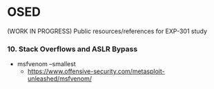 # OSED

(WORK IN PROGRESS)
Public resources/references for EXP-301 study

### 10. Stack Overflows and ASLR Bypass
- msfvenom –smallest
  - https://www.offensive-security.com/metasploit-unleashed/msfvenom/
